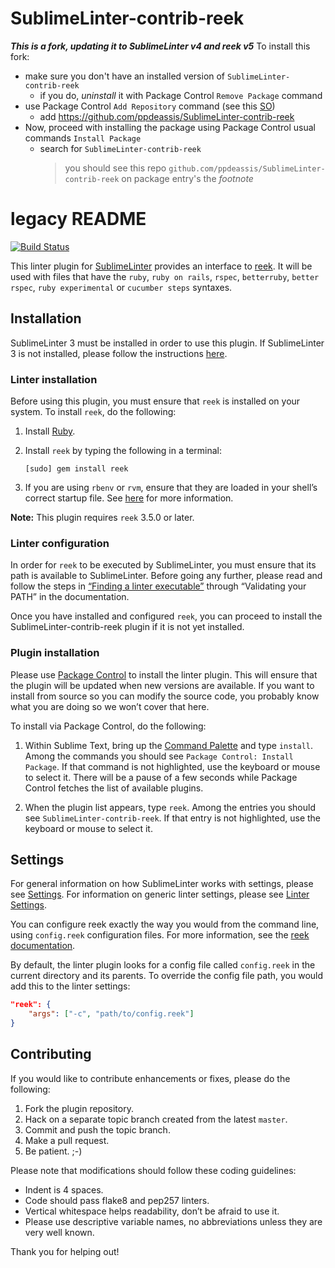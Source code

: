 SublimeLinter-contrib-reek
================================

***This is a fork, updating it to SublimeLinter v4 and reek v5***
To install this fork:
- make sure you don't have an installed version of `SublimeLinter-contrib-reek`
  - if you do, _uninstall_ it with Package Control `Remove Package` command
- use Package Control `Add Repository` command (see this [SO](https://stackoverflow.com/questions/23026201/sublime-text-3-how-to-install-plugins-from-github))
  - add https://github.com/ppdeassis/SublimeLinter-contrib-reek
- Now, proceed with installing the package using Package Control usual commands `Install Package`
  - search for `SublimeLinter-contrib-reek`
    > you should see this repo `github.com/ppdeassis/SublimeLinter-contrib-reek` on package entry's the _footnote_

legacy README
====

[![Build Status](https://travis-ci.org/codequest-eu/SublimeLinter-contrib-reek.svg?branch=master)](https://travis-ci.org/codequest-eu/SublimeLinter-contrib-reek)

This linter plugin for [SublimeLinter][docs] provides an interface to [reek](https://github.com/troessner/reek). It will be used with files that have the `ruby`, `ruby on rails`, `rspec`, `betterruby`, `better rspec`, `ruby experimental` or `cucumber steps` syntaxes.

## Installation
SublimeLinter 3 must be installed in order to use this plugin. If SublimeLinter 3 is not installed, please follow the instructions [here][installation].

### Linter installation
Before using this plugin, you must ensure that `reek` is installed on your system. To install `reek`, do the following:

1. Install [Ruby](http://www.ruby-lang.org).

1. Install `reek` by typing the following in a terminal:
   ```
   [sudo] gem install reek
   ```

1. If you are using `rbenv` or `rvm`, ensure that they are loaded in your shell’s correct startup file. See [here](http://sublimelinter.readthedocs.org/en/latest/troubleshooting.html#shell-startup-files) for more information.

**Note:** This plugin requires `reek` 3.5.0 or later.

### Linter configuration
In order for `reek` to be executed by SublimeLinter, you must ensure that its path is available to SublimeLinter. Before going any further, please read and follow the steps in [“Finding a linter executable”](http://sublimelinter.readthedocs.org/en/latest/troubleshooting.html#finding-a-linter-executable) through “Validating your PATH” in the documentation.

Once you have installed and configured `reek`, you can proceed to install the SublimeLinter-contrib-reek plugin if it is not yet installed.

### Plugin installation
Please use [Package Control][pc] to install the linter plugin. This will ensure that the plugin will be updated when new versions are available. If you want to install from source so you can modify the source code, you probably know what you are doing so we won’t cover that here.

To install via Package Control, do the following:

1. Within Sublime Text, bring up the [Command Palette][cmd] and type `install`. Among the commands you should see `Package Control: Install Package`. If that command is not highlighted, use the keyboard or mouse to select it. There will be a pause of a few seconds while Package Control fetches the list of available plugins.

1. When the plugin list appears, type `reek`. Among the entries you should see `SublimeLinter-contrib-reek`. If that entry is not highlighted, use the keyboard or mouse to select it.

## Settings
For general information on how SublimeLinter works with settings, please see [Settings][settings]. For information on generic linter settings, please see [Linter Settings][linter-settings].

You can configure reek exactly the way you would from the command line, using `config.reek` configuration files. For more information, see the [reek documentation](https://github.com/troessner/reek#configuration-file).

By default, the linter plugin looks for a config file called `config.reek` in the current directory and its parents. To override the config file path, you would add this to the linter settings:

```json
"reek": {
    "args": ["-c", "path/to/config.reek"]
}
```

## Contributing
If you would like to contribute enhancements or fixes, please do the following:

1. Fork the plugin repository.
1. Hack on a separate topic branch created from the latest `master`.
1. Commit and push the topic branch.
1. Make a pull request.
1. Be patient.  ;-)

Please note that modifications should follow these coding guidelines:

- Indent is 4 spaces.
- Code should pass flake8 and pep257 linters.
- Vertical whitespace helps readability, don’t be afraid to use it.
- Please use descriptive variable names, no abbreviations unless they are very well known.

Thank you for helping out!

[docs]: http://sublimelinter.readthedocs.org
[installation]: http://sublimelinter.readthedocs.org/en/latest/installation.html
[locating-executables]: http://sublimelinter.readthedocs.org/en/latest/usage.html#how-linter-executables-are-located
[pc]: https://sublime.wbond.net/installation
[cmd]: http://docs.sublimetext.info/en/sublime-text-3/extensibility/command_palette.html
[settings]: http://sublimelinter.readthedocs.org/en/latest/settings.html
[linter-settings]: http://sublimelinter.readthedocs.org/en/latest/linter_settings.html
[inline-settings]: http://sublimelinter.readthedocs.org/en/latest/settings.html#inline-settings
